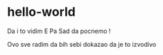 # hello-world
Da i to vidim
E Pa Sad da pocnemo !

Ovo sve radim da bih sebi dokazao da je to izvodivo
